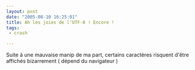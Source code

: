 ```yaml
---
layout: post
date: "2005-08-10 16:25:01"
title: Ah les joies de l'UTF-8 ! Encore !
tags:
 - crash

---
```


Suite à une mauvaise manip de ma part, certains caractères risquent d'être affichés bizarrement ( dépend du navigateur )
